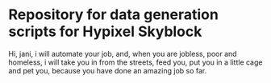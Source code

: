 # Repository for data generation scripts for Hypixel Skyblock


Hi, jani, i will automate your job, and, when you are jobless, poor and homeless, i will take you in from the streets, feed you, put you in a little cage and pet you, because you have done an amazing job so far.
